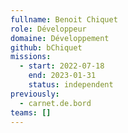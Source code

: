 ```yaml
---
fullname: Benoit Chiquet
role: Développeur
domaine: Développement
github: bChiquet
missions:
  - start: 2022-07-18
    end: 2023-01-31
    status: independent
previously:
  - carnet.de.bord
teams: []
---
```


